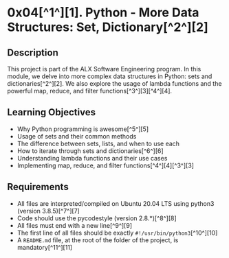 # 0x04[^1^][1]. Python - More Data Structures: Set, Dictionary[^2^][2]

## Description
This project is part of the ALX Software Engineering program. In this module, we delve into more complex data structures in Python: sets and dictionaries[^2^][2]. We also explore the usage of lambda functions and the powerful map, reduce, and filter functions[^3^][3][^4^][4].

## Learning Objectives
- Why Python programming is awesome[^5^][5]
- Usage of sets and their common methods
- The difference between sets, lists, and when to use each
- How to iterate through sets and dictionaries[^6^][6]
- Understanding lambda functions and their use cases
- Implementing map, reduce, and filter functions[^4^][4][^3^][3]

## Requirements
- All files are interpreted/compiled on Ubuntu 20.04 LTS using python3 (version 3.8.5)[^7^][7]
- Code should use the pycodestyle (version 2.8.*)[^8^][8]
- All files must end with a new line[^9^][9]
- The first line of all files should be exactly `#!/usr/bin/python3`[^10^][10]
- A `README.md` file, at the root of the folder of the project, is mandatory[^11^][11]


